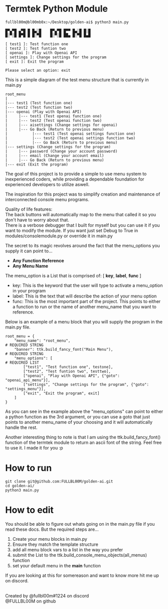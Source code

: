 # Termtek Python Module

```
fullbl00m@bl00mb0x:~/Desktop/golden-ai$ python3 main.py 

█▀▄▀█ ▄▀█ █ █▄░█    █▀▄▀█ █▀▀ █▄░█ █░█
█░▀░█ █▀█ █ █░▀█    █░▀░█ ██▄ █░▀█ █▄█

[ test1 ]: Test function one
[ test2 ]: Test funtion two
[ openai ]: Play with Openai API
[ settings ]: Change settings for the program
[ exit ]: Exit the program

Please select an option: exit

```


This is a simple diagram of the test menu structure that is currently in main.py

```
root_menu
|
|--- test1 (Test function one)
|--- test2 (Test function two)
|--- openai (Play with Openai API)
|     |--- test1 (Test openai function one)
|     |--- test2 (Test openai function two)
|     |--- aisettings (Change settings for openai)
|     |--- Go Back (Return to previous menu)
|           |--- test1 (Test openai settings function one)
|           |--- test2 (Test openai settings function two)
|           |--- Go Back (Return to previous menu)
|--- settings (Change settings for the program)
|     |--- password (Change your account password)
|     |--- email (Change your account email)
|     |--- Go Back (Return to previous menu)
|--- exit (Exit the program)

```

The goal of this project is to provide a simple to use menu system to inexperienced coders, while providing a dependable foundation for experienced developers to utilize aswell. 

The inspiration for this project was to simplify creation and maintenance of interconnected console menu programs.

Quality of life features:<br>
The back buttons will automatically map to the menu that called it so you don't have to worry about that.<br>
There is a verbose debugger that I built for myself but you can use it if you want to modify the module.
If you want just set Debug to True in modules/consolemodule.py or override it in main.py

The secret to its magic revolves around the fact that the menu_options you supply it can point to...

<ul>
    <li><b>Any Function Reference</b></li>
    <li><b>Any Menu Name</b></li>
</ul>

The menu_option is a List that is comprised of: [ <b>key</b>, <b>label</b>, <b>func</b> ]
<ul>
    <li>key: This is the keyword that the user will type to activate a menu_option in your program</li>
    <li>label: This is the text that will describe the action of your menu option</li>
    <li>func: This is the most important part of the project. This points to either a function to run or the name of another menu_name that you want to reference.</li>
</ul>

Below is an example of a menu block that you will supply the program in the main.py file.

```
root_menu = {
    "menu_name": "root_menu",                                                           # REQUIRED STRING
    "banner": ttk.build_fancy_font("Main Menu"),                                        # REQUIRED STRING
    "menu_options": [                                                                   # REQUIRED LIST
        ["test1", "Test function one", testone],
        ["test2", "Test funtion two", testtwo],
        ["openai", "Play with Openai API", {"goto": "openai_api_menu"}],
        ["settings", "Change settings for the program", {"goto": "settings_menu"}],
        ["exit", "Exit the program", exit]
    ]
}
```
As you can see in the example above the "menu_options" can point to either a python function as the 3rd argument, or you can use a goto that just points to another menu_name of your choosing and it will automatically handle the rest.

Another interesting thing to note is that I am using the ttk.build_fancy_font() function of the termtek module to return an ascii font of the string. Feel free to use it. I made it for you :p

# How to run
```
git clone git@github.com:FULLBL00M/golden-ai.git
cd golden-ai/
python3 main.py
```

# How to edit
You should be able to figure out whats going on in the main.py file if you read these docs.
But the required steps are...

1) Create your menu blocks in main.py
2) Ensure they match the template structure
3) add all menu block vars to a list in the way you prefer
4) submit the List to the ttk.build_console_menu_objects(all_menus) function
5) set your default menu in the __main__ function

If you are looking at this for somereason and want to know more hit me up on discord.

<br>
Created by @fullbl00m#1224 on discord
           <br>@FULLBL00M on github

